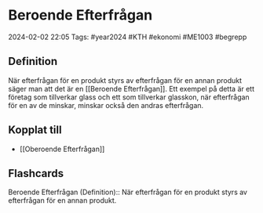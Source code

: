 # Beroende Efterfrågan

2024-02-02 22:05
Tags: #year2024 #KTH #ekonomi #ME1003 #begrepp

## Definition

När efterfrågan för en produkt styrs av efterfrågan för en annan produkt säger man att det är en [[Beroende Efterfrågan]]. Ett exempel på detta är ett företag som tillverkar glass och ett som tillverkar glasskon, när efterfrågan för en av de minskar, minskar också den andras efterfrågan.

## Kopplat till

- [[Oberoende Efterfrågan]]

## Flashcards

Beroende Efterfrågan (Definition):: När efterfrågan för en produkt styrs av efterfrågan för en annan produkt.
